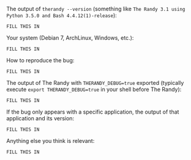 <!-- If you have any issue with The Randy, sorry about that, but we will do what we
can to fix that. Actually, maybe we already have, so first thing to do is to
update The Randy and see if the bug is still there. -->

<!-- If it is (sorry again), check if the problem has not already been reported and
if not, just open an issue on [GitHub](https://github.com/benmonro/therandy) with
the following basic information: -->

The output of `therandy --version` (something like `The Randy 3.1 using Python
3.5.0 and Bash 4.4.12(1)-release`):

    FILL THIS IN

Your system (Debian 7, ArchLinux, Windows, etc.):

    FILL THIS IN

How to reproduce the bug:

    FILL THIS IN

The output of The Randy with `THERANDY_DEBUG=true` exported (typically execute `export THERANDY_DEBUG=true` in your shell before The Randy):

    FILL THIS IN

If the bug only appears with a specific application, the output of that application and its version:

    FILL THIS IN

Anything else you think is relevant:

    FILL THIS IN

<!-- It's only with enough information that we can do something to fix the problem. -->
